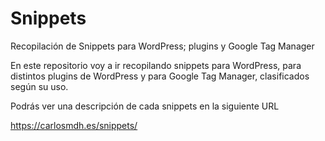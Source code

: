 # Snippets
Recopilación de Snippets para WordPress; plugins y Google Tag Manager

En este repositorio voy a ir recopilando snippets para WordPress, para distintos plugins de WordPress y para Google Tag Manager, clasificados según su uso.

Podrás ver una descripción de cada snippets en la siguiente URL

https://carlosmdh.es/snippets/
